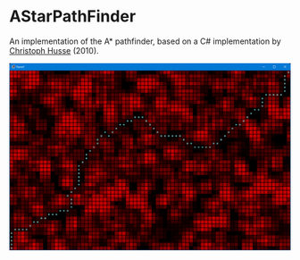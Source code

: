 # AStarPathFinder
An implementation of the A* pathfinder, based on a C# implementation by [Christoph Husse](https://www.codeproject.com/Articles/118015/%2FArticles%2F118015%2FFast-A-Star-2D-Implementation-for-C) (2010).

![image](https://raw.githubusercontent.com/Anders-H/AStarPathFinder/refs/heads/main/screenshot.jpg)